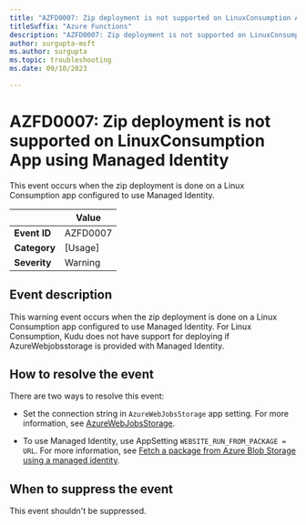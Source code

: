 ```yaml
---
title: "AZFD0007: Zip deployment is not supported on LinuxConsumption App using Managed Identity"
titleSuffix: "Azure Functions"
description: "AZFD0007: Zip deployment is not supported on LinuxConsumption App using Managed Identity"
author: surgupta-msft
ms.author: surgupta
ms.topic: troubleshooting
ms.date: 09/10/2023

---
```


# AZFD0007: Zip deployment is not supported on LinuxConsumption App using Managed Identity


This event occurs when the zip deployment is done on a Linux Consumption app configured to use Managed Identity.


| | Value |
|-|-|
| **Event ID** |AZFD0007|
| **Category** |[Usage]|
| **Severity** |Warning|


## Event description

This warning event occurs when the zip deployment is done on a Linux Consumption app configured to use Managed Identity. For Linux Consumption, Kudu does not have support for deploying if AzureWebjobsstorage is provided with Managed Identity.



## How to resolve the event

There are two ways to resolve this event:

+ Set the connection string in `AzureWebJobsStorage` app setting. For more information, see [AzureWebJobsStorage](../../functions-app-settings.md#azurewebjobsstorage).

+ To use Managed Identity, use AppSetting `WEBSITE_RUN_FROM_PACKAGE = URL`.
For more information, see [Fetch a package from Azure Blob Storage using a managed identity](../../run-functions-from-deployment-package.md#fetch-a-package-from-azure-blob-storage-using-a-managed-identity).


## When to suppress the event

This event shouldn't be suppressed.

